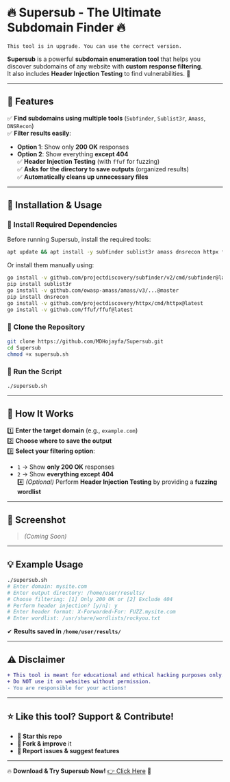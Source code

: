 # 🔥 **Supersub - The Ultimate Subdomain Finder** 🔥

```
This tool is in upgrade. You can use the correct version.
```

**Supersub** is a powerful **subdomain enumeration tool** that helps you discover subdomains of any website with **custom response filtering**.  
It also includes **Header Injection Testing** to find vulnerabilities. 🚀  

---

## **🎯 Features**  
✅ **Find subdomains using multiple tools** (`Subfinder`, `Sublist3r`, `Amass`, `DNSRecon`)  
✅ **Filter results easily**:  
   - **Option 1**: Show only **200 OK** responses  
   - **Option 2**: Show everything **except 404**  
✅ **Header Injection Testing** (with `ffuf` for fuzzing)  
✅ **Asks for the directory to save outputs** (organized results)  
✅ **Automatically cleans up unnecessary files**  

---

## **📌 Installation & Usage**  

### **🔹 Install Required Dependencies**  
Before running Supersub, install the required tools:  
```bash
apt update && apt install -y subfinder sublist3r amass dnsrecon httpx ffuf
```
Or install them manually using:  
```bash
go install -v github.com/projectdiscovery/subfinder/v2/cmd/subfinder@latest  
pip install sublist3r  
go install -v github.com/owasp-amass/amass/v3/...@master  
pip install dnsrecon  
go install -v github.com/projectdiscovery/httpx/cmd/httpx@latest  
go install -v github.com/ffuf/ffuf@latest  
```

### **🔹 Clone the Repository**  
```bash
git clone https://github.com/MDHojayfa/Supersub.git  
cd Supersub  
chmod +x supersub.sh  
```

### **🔹 Run the Script**  
```bash
./supersub.sh
```

---

## **🚀 How It Works**  
1️⃣ **Enter the target domain** (e.g., `example.com`)  
2️⃣ **Choose where to save the output**  
3️⃣ **Select your filtering option**:  
   - `1` → Show **only 200 OK** responses  
   - `2` → Show **everything except 404**  
4️⃣ *(Optional)* Perform **Header Injection Testing** by providing a **fuzzing wordlist**  

---

## **📸 Screenshot**  
> _(Coming Soon)_  

---

## **💡 Example Usage**  
```bash
./supersub.sh
# Enter domain: mysite.com
# Enter output directory: /home/user/results/
# Choose filtering: [1] Only 200 OK or [2] Exclude 404
# Perform header injection? [y/n]: y
# Enter header format: X-Forwarded-For: FUZZ.mysite.com
# Enter wordlist: /usr/share/wordlists/rockyou.txt
```
✔ **Results saved in `/home/user/results/`**  

---

## **⚠️ Disclaimer**  
```diff
+ This tool is meant for educational and ethical hacking purposes only.
+ Do NOT use it on websites without permission.
- You are responsible for your actions!
```

---

## **⭐ Like this tool? Support & Contribute!**  
- **🌟 Star this repo**  
- **🍴 Fork & improve** it  
- **🐛 Report issues & suggest features**  

---

🔥 **Download & Try Supersub Now!** [👉 Click Here](https://github.com/MDHojayfa/Supersub.git) 🚀  

